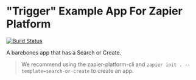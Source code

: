 # "Trigger" Example App For Zapier Platform

[![Build Status](https://travis-ci.org/zapier/zapier-platform-example-app-search-or-create.svg?branch=master)](https://travis-ci.org/zapier/zapier-platform-example-app-search-or-create)

A barebones app that has a Search or Create.

> We recommend using the zapier-platform-cli and `zapier init . --template=search-or-create` to create an app.
